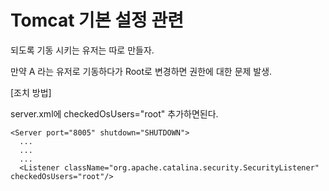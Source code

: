 # Tomcat 기본 설정 관련

되도록 기동 시키는 유저는 따로 만들자.

만약 A 라는 유저로 기동하다가 Root로 변경하면 권한에 대한 문제 발생.

[조치 방법]

server.xml에 checkedOsUsers="root" 추가하면된다.

```
<Server port="8005" shutdown="SHUTDOWN">
  ...
  ...
  ...
  <Listener className="org.apache.catalina.security.SecurityListener" checkedOsUsers="root"/>
```
